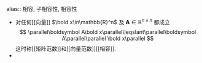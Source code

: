 alias:: 相容, 子相容性, 相容性

- 对任何[[向量]] $\bold x\in\mathbb{R}^n$ 及 $\boldsymbol A\in\mathbb{R}^{n\times n}$ 都成立
  $$
  \parallel\boldsymbol A\bold x\parallel\leqslant\parallel\boldsymbol A\parallel\parallel \bold x\parallel
  $$
  这时称[[矩阵范数]]和[[向量范数]][[相容]].
-